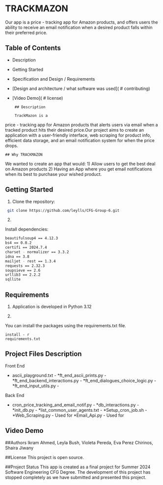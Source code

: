 

# TRACKMAZON
Our
app is a
price - tracking
app
for Amazon products, and offers users the ability to receive an email notification when a desired  product falls within their preferred price.



## Table of Contents

- Description
- Getting
Started
- Specification and Design / Requirements
- [Design and architecture / what software was used](  # contributing)
-  [Video Demo](  # license)

        ## Description

        TrackMazon is a
price - tracking
app
for Amazon products that alerts users via email when a tracked product hits their desired price.Our project aims to create an application with a user-friendly interface, web scraping for product info, efficient data storage, and an email notification system for when the price drops.

    ## Why TRACKMAZON
We wanted to create an app that would:
    1) Allow users to get the best deal on Amazon products
    2) Having an App where you get email notifications when its best to purchase your wished product.




## Getting Started
1. Clone the repository:
```bash
 git clone https://github.com/leylls/CFG-Group-6.git
```

2.
Install
dependencies:
```bash
beautifulsoup4 == 4.12.3
bs4 == 0.0.2
certifi == 2024.7.4
charset - normalizer == 3.3.2
idna == 3.8
mailjet - rest == 1.3.4
requests == 2.32.3
soupsieve == 2.6
urllib3 == 2.2.2
sqllite
```

## Requirements
1. Application is developed in Python 3.12

2.
You
can
install
the
packages
using
the
requirements.txt
file.

```pip
install - r
requirements.txt
```







## Project Files Description
Front
End
* ascii_playground.txt -
*ft_end_ascii_prints.py -
*ft_end_backend_interactions.py -
*ft_end_dialogues_choice_logic.py -
*ft_end_input_utils.py -

 Back
End
* cron_price_tracking_and_email_notif.py -
*db_interactions.py -
*init_db.py -
*list_common_user_agents.txt -
*Setup_cron_job.sh -
*Web_Scraping.py - Used
for
*Email_Api.py - Used for

## Video Demo






##Authors
Ikram Ahmed, Leyla Bush, Violeta Pereda, Eva Perez Chirinos, Shaira Jiwany



##License
This project is open source.



##Project Status
This app is created as a final project for Summer 2024 Software Engineering CFG Degree.
The development of this project has stopped completely as we have submitted and presented this project.


